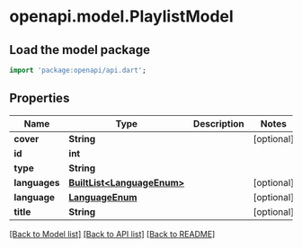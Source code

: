 # openapi.model.PlaylistModel

## Load the model package
```dart
import 'package:openapi/api.dart';
```

## Properties
Name | Type | Description | Notes
------------ | ------------- | ------------- | -------------
**cover** | **String** |  | [optional] 
**id** | **int** |  | 
**type** | **String** |  | 
**languages** | [**BuiltList&lt;LanguageEnum&gt;**](LanguageEnum.md) |  | [optional] 
**language** | [**LanguageEnum**](LanguageEnum.md) |  | [optional] 
**title** | **String** |  | [optional] 

[[Back to Model list]](../README.md#documentation-for-models) [[Back to API list]](../README.md#documentation-for-api-endpoints) [[Back to README]](../README.md)


